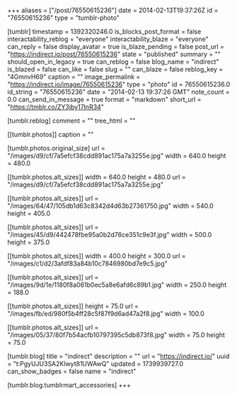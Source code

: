 +++
aliases = ["/post/76550615236"]
date = 2014-02-13T19:37:26Z
id = "76550615236"
type = "tumblr-photo"

[tumblr]
timestamp = 1392320246.0
is_blocks_post_format = false
interactability_reblog = "everyone"
interactability_blaze = "everyone"
can_reply = false
display_avatar = true
is_blaze_pending = false
post_url = "https://indirect.io/post/76550615236"
state = "published"
summary = ""
should_open_in_legacy = true
can_reblog = false
blog_name = "indirect"
is_blazed = false
can_like = false
slug = ""
can_blaze = false
reblog_key = "4GmnvH69"
caption = ""
image_permalink = "https://indirect.io/image/76550615236"
type = "photo"
id = 76550615236.0
id_string = "76550615236"
date = "2014-02-13 19:37:26 GMT"
note_count = 0.0
can_send_in_message = true
format = "markdown"
short_url = "https://tmblr.co/ZY3jby17InR34"

[tumblr.reblog]
comment = ""
tree_html = ""

[[tumblr.photos]]
caption = ""

[tumblr.photos.original_size]
url = "/images/d9/cf/7a5efcf38cdd891ac175a7a3255e.jpg"
width = 640.0
height = 480.0

[[tumblr.photos.alt_sizes]]
width = 640.0
height = 480.0
url = "/images/d9/cf/7a5efcf38cdd891ac175a7a3255e.jpg"

[[tumblr.photos.alt_sizes]]
url = "/images/64/47/105db1d63c8342d4d63b27361750.jpg"
width = 540.0
height = 405.0

[[tumblr.photos.alt_sizes]]
url = "/images/45/d9/442478fbe95a0b2d78ce351c9e3f.jpg"
width = 500.0
height = 375.0

[[tumblr.photos.alt_sizes]]
width = 400.0
height = 300.0
url = "/images/c1/d2/3afdf83a84b10c7846980bd7e9c5.jpg"

[[tumblr.photos.alt_sizes]]
url = "/images/9d/1e/1180f8a061b0ec5a8e6afd6c89b1.jpg"
width = 250.0
height = 188.0

[[tumblr.photos.alt_sizes]]
height = 75.0
url = "/images/fb/ed/980f5b4ff28c5f87f9d6ad47a2f8.jpg"
width = 100.0

[[tumblr.photos.alt_sizes]]
url = "/images/05/37/80f7b54acfb10797395c5db873f8.jpg"
width = 75.0
height = 75.0

[tumblr.blog]
title = "indirect"
description = ""
url = "https://indirect.io/"
uuid = "t:PgyUJU3SA2Klwyt81UWAwQ"
updated = 1739939727.0
can_show_badges = false
name = "indirect"

[tumblr.blog.tumblrmart_accessories]
+++
